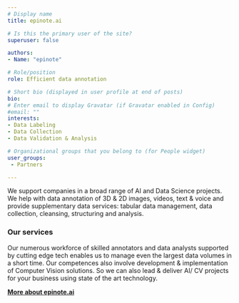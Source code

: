 ```yaml
---
# Display name
title: epinote.ai

# Is this the primary user of the site?
superuser: false

authors:
- Name: "epinote"

# Role/position
role: Efficient data annotation

# Short bio (displayed in user profile at end of posts)
bio: 
# Enter email to display Gravatar (if Gravatar enabled in Config)
#email: ""
interests:
- Data Labeling
- Data Collection
- Data Validation & Analysis

# Organizational groups that you belong to (for People widget)
user_groups:
 - Partners

---
```


We support companies in a broad range of AI and Data Science projects. We help with data annotation of 3D & 2D images, videos, text & voice and provide supplementary data services: tabular data management, data collection, cleansing, structuring and analysis.


### Our services
Our numerous workforce of skilled annotators and data analysts supported by cutting edge tech enables us to manage even the largest data volumes
in a short time.
Our competences also involve development
& implementation of Computer Vision solutions.
So we can also lead & deliver AI/ CV projects for your business using state of the art technology.

[**More about epinote.ai**](https://epinote.ai/)
